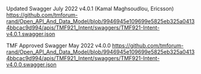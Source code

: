 Updated Swagger July 2022 v4.0.1 (Kamal Maghsoudlou, Ericsson)
https://github.com/tmforum-rand/Open_API_And_Data_Model/blob/9946945e109699e5825eb325a04134bbcac9d994/apis/TMF921_Intent/swaggers/TMF921-Intent-v4.0.1.swagger.json

TMF Approved Swagger May 2022 v4.0.0
https://github.com/tmforum-rand/Open_API_And_Data_Model/blob/9946945e109699e5825eb325a04134bbcac9d994/apis/TMF921_Intent/swaggers/TMF921-Intent-v4.0.0.swagger.json